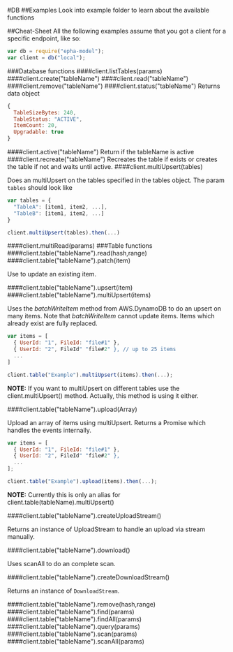 #DB
##Examples
Look into example folder to learn about the available functions

##Cheat-Sheet
All the following examples assume that you got a client for a specific endpoint, like so:
```javascript
var db = require("epha-model");
var client = db("local");
```
###Database functions
####client.listTables(params)
####client.create("tableName")
####client.read("tableName")
####client.remove("tableName")
####client.status("tableName")
Returns data object
```javascript
{
  TableSizeBytes: 240,
  TableStatus: "ACTIVE",
  ItemCount: 20,
  Upgradable: true
}
```
####client.active("tableName")
Return if the tableName is active
####client.recreate("tableName")
Recreates the table if exists or creates the table if not and waits until active.
####client.multiUpsert(tables)

Does an multiUpsert on the tables specified in the tables object. The param `tables` should look like
```javascript
var tables = {
  "TableA": [item1, item2, ...],
  "TableB": [item1, item2, ...]
}

client.multiUpsert(tables).then(...)
```

####client.multiRead(params)
###Table functions
####client.table("tableName").read(hash,range)
####client.table("tableName").patch(item)

Use to update an existing item.

####client.table("tableName").upsert(item)
####client.table("tableName").multiUpsert(items)

Uses the *batchWriteItem* method from AWS.DynamoDB to do an upsert on many items. Note that *batchWriteItem*
cannot update items. Items which already exist are fully replaced.

```javascript
var items = [
  { UserId: "1", FileId: "file#1" },
  { UserId: "2", FileId" "file#2" }, // up to 25 items
  ...
]

client.table("Example").multiUpsert(items).then(...);
```

**NOTE:** If you want to multiUpsert on different tables use the client.multiUpsert() method. Actually,
this method is using it either.


####client.table("tableName").upload(Array)

Upload an array of items using multiUpsert. Returns a Promise which handles the events internally.

```javascript
var items = [
  { UserId: "1", FileId: "file#1" },
  { UserId: "2", FileId" "file#2" },
  ...
];

client.table("Example").upload(items).then(...);
```

**NOTE:** Currently this is only an alias for client.table(tableName).multiUpsert()

####client.table("tableName").createUploadStream()

Returns an instance of UploadStream to handle an upload via stream manually.

####client.table("tableName").download()

Uses scanAll to do an complete scan.

####client.table("tableName").createDownloadStream()

Returns an instance of `DownloadStream`.

####client.table("tableName").remove(hash,range)
####client.table("tableName").find(params)
####client.table("tableName").findAll(params)
####client.table("tableName").query(params)
####client.table("tableName").scan(params)
####client.table("tableName").scanAll(params)
